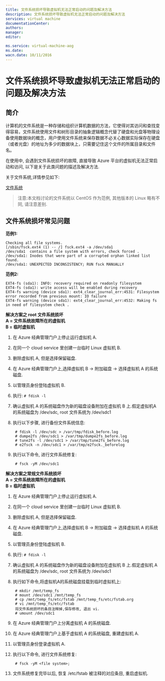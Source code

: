 ```yaml
---
title: 文件系统损坏导致虚拟机无法正常启动的问题及解决方法
description: 文件系统损坏导致虚拟机无法正常启动的问题及解决方法
services: virtual machine
documentationCenter: 
authors: 
manager: 
editor: 

ms.service: virtual-machine-aog
ms.date: 
wacn.date: 10/11/2016
---
```


# 文件系统损坏导致虚拟机无法正常启动的问题及解决方法

## 简介

计算机的文件系统是一种存储和组织计算机数据的方法，它使得对其访问和查找变得容易，文件系统使用文件和树形目录的抽象逻辑概念代替了硬盘和光盘等物理设备使用数据块的概念，用户使用文件系统来保存数据不必关心数据实际保存在硬盘（或者光盘）的地址为多少的数据块上，只需要记住这个文件的所属目录和文件名。

在使用中, 会遇到文件系统损坏的故障, 直接导致 Azure 平台的虚拟机无法正常启动和访问, 以下是关于此类问题的描述及解决方法.

关于文件系统,详情参见如下:

[文件系统](https://zh.wikipedia.org/zh-cn/%E6%96%87%E4%BB%B6%E7%B3%BB%E7%BB%9F)

>注意:本文档讨论的文件系统以 CentOS 作为范例, 其他版本的 Linux 略有不同, 请注意差别.

## 文件系统损坏常见问题

**范例1:**

    Checking all file systems.  
    [/sbin/fsck.ext4 (1) -- /] fsck.ext4 -a /dev/sda1  
    /dev/sda1  contains a file system with errors, check forced .   
    /dev/sda1: Inodes that were part of a corrupted orphan linked list found.   
    /dev/sda1: UNEXPECTED INCONSISTENCY; RUN fsck MANUALLY  

**范例2:**

    EXT4-fs (sda1): INFO: recovery required on readonly filesystem  
    EXT4-fs (sda1): write access will be enabled during recovery  
    EXT4-fs warning (device sda1): ext4_clear_journal_err:4531: Filesystem error recorded from previous mount: IO failure  
    EXT4-fs warning (device sda1): ext4_clear_journal_err:4532: Making fs in need of filesystem check . 

**解决方案之 root 文件系统损坏**  
**A = 文件系统故障所在的虚拟机**  
**B = 临时虚拟机**

 1. 在 Azure 经典管理门户上停止运行虚拟机 A.
 2. 在同一个 cloud service 里创建一台临时 Linux 虚拟机 B.
 3. 删除虚拟机 A, 但是选择保留磁盘.
 4. 在 Azure 经典管理门户上,选择虚拟机 B -> 附加磁盘 -> 选择虚拟机 A 的系统磁盘.
 5. 以管理员身份登陆虚拟机 B.
 6. 执行: `# fdisk -l`
 7. 确认虚拟机 A 的系统磁盘作为新的磁盘设备附加在虚拟机 B 上.假定虚拟机A的系统磁盘为 /dev/sdc, root 文件系统为 /dev/sdc1
 8. 执行以下步骤, 进行备份文件系统信息:  

         # fdisk -l /dev/sdc > /var/tmp/fdisk_before.log  
         # dumpe2fs /dev/sdc1 > /var/tmp/dumpe2fs_before.log  
         # tune2fs -l /dev/sdc1 > /var/tmp/tune2fs_before.log  
         # e2fsck -n /dev/sdc1 > /var/tmp/e2fsck._beforelog  

 9. 执行以下命令, 进行文件系统修复:  

         # fsck -yM /dev/sdc1

**解决方案之常规文件系统损坏**  
**A = 文件系统故障所在的虚拟机**  
**B = 临时虚拟机**

 1. 在 Azure 经典管理门户上停止运行虚拟机 A.
 2. 在同一个 cloud service 里创建一台临时 Linux 虚拟机 B.
 3. 删除虚拟机 A, 但是选择保留磁盘.
 4. 在 Azure 经典管理门户上,选择虚拟机 B -> 附加磁盘 -> 选择虚拟机 A 的系统磁盘.
 5. 以管理员身份登陆虚拟机 B.
 6. 执行: `# fdisk -l`
 7. 确认虚拟机 A 的系统磁盘作为新的磁盘设备附加在虚拟机 B 上.假定虚拟机 A 的系统磁盘为 /dev/sdc, root 文件系统为 /dev/sdc1
 8. 执行如下命令,将虚拟机A的系统磁盘挂载到临时虚拟机上: 

         # mkdir /mnt/temp_fs  
         # mount /dev/sdc1 /mnt/temp_fs  
         # cp /mnt/temp_fs/etc/fstab /mnt/temp_fs/etc/fstab.org  
         # vi /mnt/temp_fs/etc/fstab  
         将文件系统损坏的条目注释掉,保存修改, 退出 vi.  
         # umount /dev/sdc1

 9. 在 Azure 经典管理门户上分离虚拟机 A 的系统磁盘.
 10. 在 Azure 经典管理门户上基于虚拟机 A 的系统磁盘, 重建虚拟机 A.
 11. 以管理员身份登录虚拟机 A.
 12. 执行以下命令, 进行文件系统修复:  

          # fsck -yM <file system>;

 13. 文件系统修复完毕以后, 恢复 /etc/fstab 被注释的对应条目, 重启虚拟机.